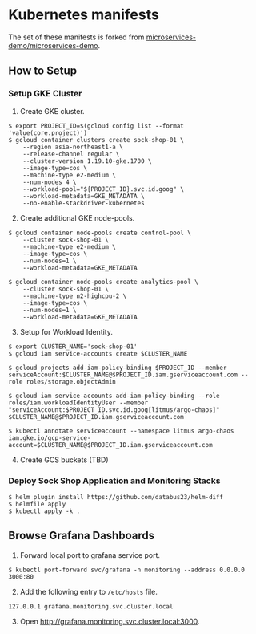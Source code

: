 # Kubernetes manifests

The set of these manifests is forked from [microservices-demo/microservices-demo](https://github.com/microservices-demo/microservices-demo).
## How to Setup

### Setup GKE Cluster

1. Create GKE cluster.

```shell-session
$ export PROJECT_ID=$(gcloud config list --format 'value(core.project)') 
$ gcloud container clusters create sock-shop-01 \
	--region asia-northeast1-a \
	--release-channel regular \
	--cluster-version 1.19.10-gke.1700 \
	--image-type=cos \
	--machine-type e2-medium \
	--num-nodes 4 \
	--workload-pool="${PROJECT_ID}.svc.id.goog" \
	--workload-metadata=GKE_METADATA \
	--no-enable-stackdriver-kubernetes
```

2. Create additional GKE node-pools.

```shell-session
$ gcloud container node-pools create control-pool \
	--cluster sock-shop-01 \
	--machine-type e2-medium \
	--image-type=cos \
	--num-nodes=1 \
	--workload-metadata=GKE_METADATA

$ gcloud container node-pools create analytics-pool \
	--cluster sock-shop-01 \
	--machine-type n2-highcpu-2 \
	--image-type=cos \
	--num-nodes=1 \
	--workload-metadata=GKE_METADATA
```

3. Setup for Workload Identity.

```shell-session
$ export CLUSTER_NAME='sock-shop-01'
$ gcloud iam service-accounts create $CLUSTER_NAME
```

```shell-session
$ gcloud projects add-iam-policy-binding $PROJECT_ID --member serviceAccount:$CLUSTER_NAME@$PROJECT_ID.iam.gserviceaccount.com --role roles/storage.objectAdmin
```

```shell-session
$ gcloud iam service-accounts add-iam-policy-binding --role roles/iam.workloadIdentityUser --member "serviceAccount:$PROJECT_ID.svc.id.goog[litmus/argo-chaos]" $CLUSTER_NAME@$PROJECT_ID.iam.gserviceaccount.com
```

```shell-session
$ kubectl annotate serviceaccount --namespace litmus argo-chaos iam.gke.io/gcp-service-account=$CLUSTER_NAME@$PROJECT_ID.iam.gserviceaccount.com
```

4. Create GCS buckets (TBD)

### Deploy Sock Shop Application and Monitoring Stacks

```shell-session
$ helm plugin install https://github.com/databus23/helm-diff          
$ helmfile apply
$ kubectl apply -k .
```

## Browse Grafana Dashboards

1. Forward local port to grafana service port.

```shell-session
$ kubectl port-forward svc/grafana -n monitoring --address 0.0.0.0 3000:80
```

2. Add the following entry to `/etc/hosts` file.

```
127.0.0.1 grafana.monitoring.svc.cluster.local
```

3. Open <http://grafana.monitoring.svc.cluster.local:3000>.
